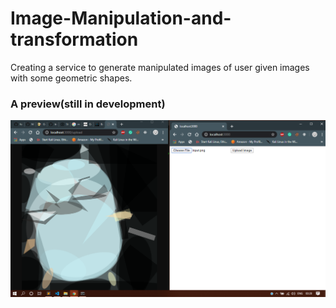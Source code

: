 # Image-Manipulation-and-transformation
Creating a service to generate manipulated images of user given images with some geometric shapes.
### A preview(still in development) 
![image](https://github.com/saurabh98s/Image-Manipulation-and-transformation/blob/master/Screenshot%20(132).png)
